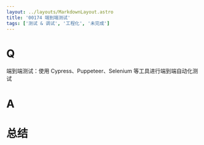 ```yaml
---
layout: ../layouts/MarkdownLayout.astro
title: '00174 端到端测试'
tags: ['测试 & 调试', '工程化', '未完成']
---
```


# Q

端到端测试：使用 Cypress、Puppeteer、Selenium 等工具进行端到端自动化测试

# A



# 总结



<script>
  function func() {

  }
  
</script>